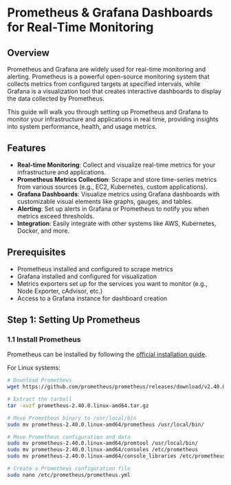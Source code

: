# Prometheus & Grafana Dashboards for Real-Time Monitoring

## Overview

Prometheus and Grafana are widely used for real-time monitoring and alerting. Prometheus is a powerful open-source monitoring system that collects metrics from configured targets at specified intervals, while Grafana is a visualization tool that creates interactive dashboards to display the data collected by Prometheus.

This guide will walk you through setting up Prometheus and Grafana to monitor your infrastructure and applications in real time, providing insights into system performance, health, and usage metrics.

## Features

- **Real-time Monitoring**: Collect and visualize real-time metrics for your infrastructure and applications.
- **Prometheus Metrics Collection**: Scrape and store time-series metrics from various sources (e.g., EC2, Kubernetes, custom applications).
- **Grafana Dashboards**: Visualize metrics using Grafana dashboards with customizable visual elements like graphs, gauges, and tables.
- **Alerting**: Set up alerts in Grafana or Prometheus to notify you when metrics exceed thresholds.
- **Integration**: Easily integrate with other systems like AWS, Kubernetes, Docker, and more.

## Prerequisites

- Prometheus installed and configured to scrape metrics
- Grafana installed and configured for visualization
- Metrics exporters set up for the services you want to monitor (e.g., Node Exporter, cAdvisor, etc.)
- Access to a Grafana instance for dashboard creation

## Step 1: Setting Up Prometheus

### 1.1 Install Prometheus

Prometheus can be installed by following the [official installation guide](https://prometheus.io/docs/prometheus/latest/installation/).

For Linux systems:

```bash
# Download Prometheus
wget https://github.com/prometheus/prometheus/releases/download/v2.40.0/prometheus-2.40.0.linux-amd64.tar.gz

# Extract the tarball
tar -xvzf prometheus-2.40.0.linux-amd64.tar.gz

# Move Prometheus binary to /usr/local/bin
sudo mv prometheus-2.40.0.linux-amd64/prometheus /usr/local/bin/

# Move Prometheus configuration and data
sudo mv prometheus-2.40.0.linux-amd64/promtool /usr/local/bin/
sudo mv prometheus-2.40.0.linux-amd64/consoles /etc/prometheus
sudo mv prometheus-2.40.0.linux-amd64/console_libraries /etc/prometheus

# Create a Prometheus configuration file
sudo nano /etc/prometheus/prometheus.yml
